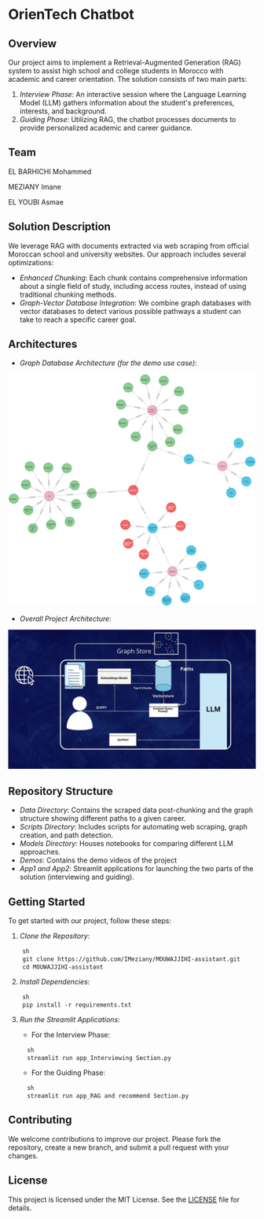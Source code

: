 # OrienTech Chatbot

## Overview

Our project aims to implement a Retrieval-Augmented Generation (RAG) system to assist high school and college students in Morocco with academic and career orientation. The solution consists of two main parts:

1. *Interview Phase*: An interactive session where the Language Learning Model (LLM) gathers information about the student's preferences, interests, and background.
2. *Guiding Phase*: Utilizing RAG, the chatbot processes documents to provide personalized academic and career guidance.

## Team

EL BARHICHI Mohammed

MEZIANY Imane

EL YOUBI Asmae

## Solution Description

We leverage RAG with documents extracted via web scraping from official Moroccan school and university websites. Our approach includes several optimizations:

- *Enhanced Chunking*: Each chunk contains comprehensive information about a single field of study, including access routes, instead of using traditional chunking methods.
- *Graph-Vector Database Integration*: We combine graph databases with vector databases to detect various possible pathways a student can take to reach a specific career goal.

## Architectures

- *Graph Database Architecture (for the demo use case)*:

<img src="Images/graphrag.png" alt="Graph Database Architecture" style="zoom: 100%;" />


- *Overall Project Architecture*:

<img src="Images/architecture.jpg" alt="Overall Project Architecture" style="zoom: 100%;" />


## Repository Structure

- *Data Directory*: Contains the scraped data post-chunking and the graph structure showing different paths to a given career.
- *Scripts Directory*: Includes scripts for automating web scraping, graph creation, and path detection.
- *Models Directory*: Houses notebooks for comparing different LLM approaches.
- *Demos*: Contains the demo videos of the project
- *App1 and App2*: Streamlit applications for launching the two parts of the solution (interviewing and guiding).

## Getting Started

To get started with our project, follow these steps:

1. *Clone the Repository*:

```b
    sh
    git clone https://github.com/IMeziany/MOUWAJJIHI-assistant.git
    cd MOUWAJJIHI-assistant
```

2. *Install Dependencies*:

```b
    sh
    pip install -r requirements.txt
```

3. *Run the Streamlit Applications*:

    - For the Interview Phase:

    ```b
      sh
      streamlit run app_Interviewing Section.py
    ```

    - For the Guiding Phase:
    ```b
      sh
      streamlit run app_RAG and recommend Section.py
    ```

## Contributing

We welcome contributions to improve our project. Please fork the repository, create a new branch, and submit a pull request with your changes.

## License

This project is licensed under the MIT License. See the [LICENSE](LICENSE) file for details.
